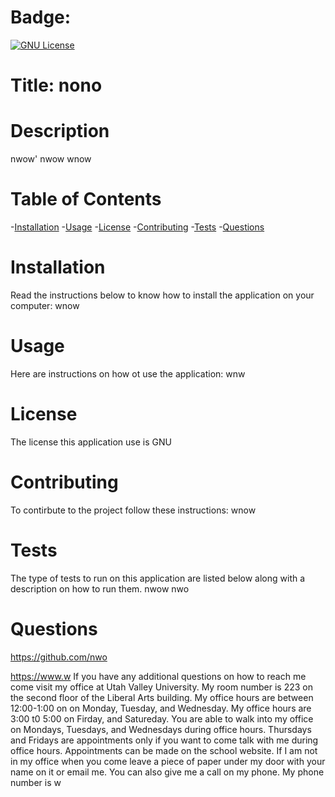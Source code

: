 
  # Badge:
  [![GNU License](https://img.shields.io/github/GNU/Joker282855/Reame-generation)](https://github.com/Joker282855/Reame-generation)

  # Title: nono
  
  # Description
  nwow'
  nwow
  wnow
  
  # Table of Contents
  -[Installation](#installation)
  -[Usage](#usage)
  -[License](#license)
  -[Contributing](#contributing)
  -[Tests](#tests)
  -[Questions](#questions)

  # Installation
  Read the instructions below to know how to install the application on your computer:
  wnow

  # Usage
  Here are instructions on how ot use the application: 
  wnw

  # License
  The license this application use is GNU


  # Contributing 
  To contirbute to the project follow these instructions:
  wnow

  # Tests
  The type of tests to run on this application are listed below along with a description on how to run them.
  nwow
  nwo

  # Questions
  https://github.com/nwo
  
  https://www.w
  If you have any additional questions on how to reach me come visit my office at Utah Valley University. My room number is 223 on the second floor of the Liberal Arts building.
  My office hours are between 12:00-1:00 on on Monday, Tuesday, and Wednesday. My office hours are 3:00 t0 5:00 on Firday, and Satureday. You are able to walk into my office on Mondays,
  Tuesdays, and Wednesdays during office hours. Thursdays and Fridays are appointments only if you want to come talk with me during office hours. Appointments can be made on the 
  school website. If I am not in my office when you come leave a piece of paper under my door with your name on it or email me.
  You can also give me a call on my phone. My phone number is w    
